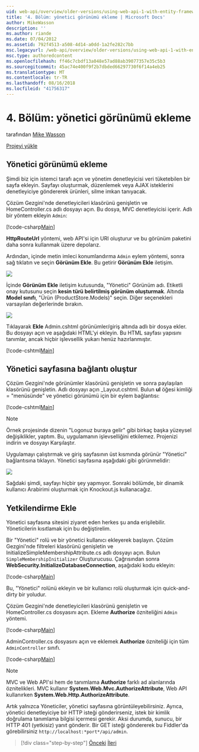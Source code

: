 ```yaml
---
uid: web-api/overview/older-versions/using-web-api-1-with-entity-framework-5/using-web-api-with-entity-framework-part-4
title: '4. Bölüm: yönetici görünümü ekleme | Microsoft Docs'
author: MikeWasson
description: ''
ms.author: riande
ms.date: 07/04/2012
ms.assetid: 792f4513-a508-4d14-a0dd-1a2fe282c7bb
msc.legacyurl: /web-api/overview/older-versions/using-web-api-1-with-entity-framework-5/using-web-api-with-entity-framework-part-4
msc.type: authoredcontent
ms.openlocfilehash: ff46c7cbdf13a048e57ad88ab39077357e35c5b3
ms.sourcegitcommit: 45ac74e400f9f2b7dbded66297730f6f14a4eb25
ms.translationtype: MT
ms.contentlocale: tr-TR
ms.lasthandoff: 08/16/2018
ms.locfileid: "41756317"
---
```

<a name="part-4-adding-an-admin-view"></a>4. Bölüm: yönetici görünümü ekleme
====================
tarafından [Mike Wasson](https://github.com/MikeWasson)

[Projeyi yükle](http://code.msdn.microsoft.com/ASP-NET-Web-API-with-afa30545)

## <a name="add-an-admin-view"></a>Yönetici görünümü ekleme

Şimdi biz için istemci tarafı açın ve yönetim denetleyicisi veri tüketebilen bir sayfa ekleyin. Sayfayı oluşturmak, düzenlemek veya AJAX isteklerini denetleyiciye göndererek ürünleri, silme imkan tanıyacak.

Çözüm Gezgini'nde denetleyicileri klasörünü genişletin ve HomeController.cs adlı dosyayı açın. Bu dosya, MVC denetleyicisi içerir. Adlı bir yöntem ekleyin `Admin`:

[!code-csharp[Main](using-web-api-with-entity-framework-part-4/samples/sample1.cs)]

**HttpRouteUrl** yöntemi, web API'si için URI oluşturur ve bu görünüm paketini daha sonra kullanmak üzere depolarız.

Ardından, içinde metin imleci konumlandırma `Admin` eylem yöntemi, sonra sağ tıklatın ve seçin **Görünüm Ekle**. Bu getirir **Görünüm Ekle** iletişim.

![](using-web-api-with-entity-framework-part-4/_static/image1.png)

İçinde **Görünüm Ekle** iletişim kutusunda, "Yönetici" Görünüm adı. Etiketli onay kutusunu seçin **kesin türü belirtilmiş görünüm oluşturmak**. Altında **Model sınıfı**, "Ürün (ProductStore.Models)" seçin. Diğer seçenekleri varsayılan değerlerinde bırakın.

![](using-web-api-with-entity-framework-part-4/_static/image2.png)

Tıklayarak **Ekle** Admin.cshtml görünümler/giriş altında adlı bir dosya ekler. Bu dosyayı açın ve aşağıdaki HTML'yi ekleyin. Bu HTML sayfası yapısını tanımlar, ancak hiçbir işlevsellik yukarı henüz hazırlanmıştır.

[!code-cshtml[Main](using-web-api-with-entity-framework-part-4/samples/sample2.cshtml)]

## <a name="create-a-link-to-the-admin-page"></a>Yönetici sayfasına bağlantı oluştur

Çözüm Gezgini'nde görünümler klasörünü genişletin ve sonra paylaşılan klasörünü genişletin. Adlı dosyayı açın \_Layout.cshtml. Bulun **ul** öğesi kimliği = "menüsünde" ve yönetici görünümü için bir eylem bağlantısı:

[!code-cshtml[Main](using-web-api-with-entity-framework-part-4/samples/sample3.cshtml)]

> [!NOTE]
> Örnek projesinde dizenin "Logonuz buraya gelir" gibi birkaç başka yüzeysel değişiklikler, yaptım. Bu, uygulamanın işlevselliğini etkilemez. Projenizi indirin ve dosyayı Karşılaştır.


Uygulamayı çalıştırmak ve giriş sayfasının üst kısmında görünür "Yönetici" bağlantısına tıklayın. Yönetici sayfasına aşağıdaki gibi görünmelidir:

![](using-web-api-with-entity-framework-part-4/_static/image3.png)

Sağdaki şimdi, sayfayı hiçbir şey yapmıyor. Sonraki bölümde, bir dinamik kullanıcı Arabirimi oluşturmak için Knockout.js kullanacağız.

## <a name="add-authorization"></a>Yetkilendirme Ekle

Yönetici sayfasına sitesini ziyaret eden herkes şu anda erişilebilir. Yöneticilerin kısıtlamak için bu değiştirelim.

Bir "Yönetici" rolü ve bir yönetici kullanıcı ekleyerek başlayın. Çözüm Gezgini'nde filtreleri klasörünü genişletin ve InitializeSimpleMembershipAttribute.cs adlı dosyayı açın. Bulun `SimpleMembershipInitializer` Oluşturucusu. Çağrısından sonra **WebSecurity.InitializeDatabaseConnection**, aşağıdaki kodu ekleyin:

[!code-csharp[Main](using-web-api-with-entity-framework-part-4/samples/sample4.cs)]

Bu, "Yönetici" rolünü ekleyin ve bir kullanıcı rolü oluşturmak için quick-and-dirty bir yoludur.

Çözüm Gezgini'nde denetleyicileri klasörünü genişletin ve HomeController.cs dosyasını açın. Ekleme **Authorize** özniteliğini `Admin` yöntemi.

[!code-csharp[Main](using-web-api-with-entity-framework-part-4/samples/sample5.cs)]

AdminController.cs dosyasını açın ve eklemek **Authorize** özniteliği için tüm `AdminController` sınıfı.

[!code-csharp[Main](using-web-api-with-entity-framework-part-4/samples/sample6.cs)]

> [!NOTE]
> MVC ve Web API'si hem de tanımlama **Authorize** farklı ad alanlarında öznitelikleri. MVC kullanır **System.Web.Mvc.AuthorizeAttribute**, Web API kullanırken **System.Web.Http.AuthorizeAttribute**.


Artık yalnızca Yöneticiler, yönetici sayfasına görüntüleyebilirsiniz. Ayrıca, yönetici denetleyiciye bir HTTP isteği gönderirseniz, istek bir kimlik doğrulama tanımlama bilgisi içermesi gerekir. Aksi durumda, sunucu, bir HTTP 401 (yetkisiz) yanıt gönderir. Bir GET isteği göndererek bu Fiddler'da görebilirsiniz `http://localhost:*port*/api/admin`.

> [!div class="step-by-step"]
> [Önceki](using-web-api-with-entity-framework-part-3.md)
> [İleri](using-web-api-with-entity-framework-part-5.md)
